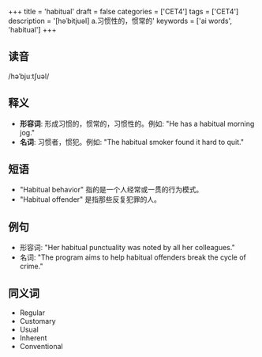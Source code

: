 +++
title = 'habitual'
draft = false
categories = ['CET4']
tags = ['CET4']
description = '[həˈbitjuəl] a.习惯性的，惯常的'
keywords = ['ai words', 'habitual']
+++

## 读音
/həˈbjuːtʃuəl/

## 释义
- **形容词**: 形成习惯的，惯常的，习惯性的。例如: "He has a habitual morning jog."
- **名词**: 习惯者，惯犯。例如: "The habitual smoker found it hard to quit."

## 短语
- "Habitual behavior" 指的是一个人经常或一贯的行为模式。
- "Habitual offender" 是指那些反复犯罪的人。

## 例句
- 形容词: "Her habitual punctuality was noted by all her colleagues."
- 名词: "The program aims to help habitual offenders break the cycle of crime."

## 同义词
- Regular
- Customary
- Usual
- Inherent
- Conventional

